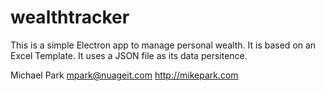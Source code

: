 # wealthtracker
This is a simple Electron app to manage personal wealth.  It is based on an Excel Template.  It uses a JSON file as its data persitence.

Michael Park
mpark@nuageit.com
http://mikepark.com
